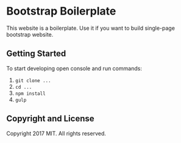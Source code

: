 # Bootstrap Boilerplate

This website is a boilerplate.
Use it if you want to build single-page bootstrap website.
        
## Getting Started

To start developing open console and run commands:

1. `git clone ...`
2. `cd ...`
3. `npm install`
4. `gulp`

## Copyright and License

Copyright 2017 MIT. All rights reserved.
